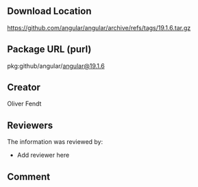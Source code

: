 ## Download Location

https://github.com/angular/angular/archive/refs/tags/19.1.6.tar.gz

## Package URL (purl)

pkg:github/angular/angular@19.1.6

## Creator

Oliver Fendt

## Reviewers

The information was reviewed by:

* Add reviewer here

## Comment

